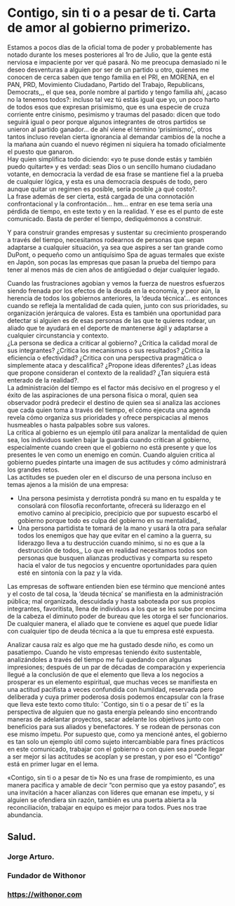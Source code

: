 # Contigo, sin ti o a pesar de ti. Carta de amor al gobierno primerizo.

Estamos a pocos días de la oficial toma de poder y probablemente has notado durante los meses posteriores al 1ro de Julio, que la gente está nerviosa e impaciente por ver qué pasará. No me preocupa demasiado ni le deseo desventuras a alguien por ser de un partido u otro, quienes me conocen de cerca saben que tengo familia en el PRI, en MORENA, en el PAN, PRD, Movimiento Ciudadano, Partido del Trabajo, Republicans, Democrats,,, el que sea, ponle nombre al partido y tengo familia ahí, ¿acaso no la tenemos todos?: incluso tal vez tú estás igual que yo, un poco harto de todos esos que expresan prisimismo, que es una especie de cruza corriente entre cinismo, pesimismo y traumas del pasado: dicen que todo seguirá igual o peor porque algunos integrantes de otros partidos se unieron al partido ganador… de ahí viene el término ‘prisimismo’,, otros tantos incluso revelan cierta ignorancia al demandar cambios de la noche a la mañana aún cuando el nuevo régimen ni siquiera ha tomado oficialmente el puesto que ganaron.  
Hay quien simplifica todo diciendo: «yo te puse donde estás y también puedo quitarte» y es verdad: seas Dios o un sencillo humano ciudadano votante, en democracia la verdad de esa frase se mantiene fiel a la prueba de cualquier lógica, y esta es una democracia después de todo, pero aunque quitar un regimen es posible, sería posible ¿a qué costo?.  
La frase además de ser cierta, está cargada de una connotación confrontacional y la confrontación… hm… entrar en ese tema sería una pérdida de tiempo, en este texto y en la realidad. Y ese es el punto de este comunicado. Basta de perder el tiempo, dediquémonos a construir.  

Y para construir grandes empresas y sustentar su crecimiento prosperando a través del tiempo, necesitamos rodearnos de personas que sepan adaptarse a cualquier situación, ya sea que aspires a ser tan grande como DuPont, o pequeño como un antiquísimo Spa de aguas termales que existe en Japón, son pocas las empresas que pasan la prueba del tiempo para tener al menos más de cien años de antigüedad o dejar cualquier legado.  

Cuando las frustraciones agobian y vemos la fuerza de nuestros esfuerzos siendo frenada por los efectos de la deuda en la economía, y peor aún, la herencia de todos los gobiernos anteriores, la ‘deuda técnica’… es entonces cuando se refleja la mentalidad de cada quien, junto con sus prioridades, su organización jerárquica de valores. Esta es también una oportunidad para detectar si alguien es de esas personas de las que te quieres rodear, un aliado que te ayudará en el deporte de mantenerse ágil y adaptarse a cualquier circunstancia y contexto.  
¿La persona se dedica a criticar al gobierno? ¿Critica la calidad moral de sus integrantes? ¿Critica los mecanismos o sus resultados? ¿Critica la eficiencia o efectividad? ¿Critica con una perspectiva pragmática o simplemente ataca y descalifica? ¿Propone ideas diferentes? ¿Las ideas que propone consideran el contexto de la realidad? ¿Tan siquiera está enterado de la realidad?.  
La administración del tiempo es el factor más decisivo en el progreso y el éxito de las aspiraciones de una persona física o moral, quien sea observador podrá predecir el destino de quien sea si analiza las acciones que cada quien toma a través del tiempo, el cómo ejecuta una agenda revela cómo organiza sus prioridades y ofrece perspicacias al menos husmeables o hasta palpables sobre sus valores.  
La crítica al gobierno es un ejemplo útil para analizar la mentalidad de quien sea, los individuos suelen bajar la guardia cuando critican al gobierno, especialmente cuando creen que el gobierno no está presente y que los presentes le ven como un enemigo en común. Cuando alguien critica al gobierno puedes pintarte una imagen de sus actitudes y cómo administrará los grandes retos.  
Las actitudes se pueden oler en el discurso de una persona incluso en temas ajenos a la misión de una empresa:
- Una persona pesimista y derrotista pondrá su mano en tu espalda y te consolará con filosofía reconfortante, ofrecerá su liderazgo en el emotivo camino al precipicio, precipicio que por supuesto escarbó el gobierno porque todo es culpa del gobierno en su mentalidad,, 
- Una persona partidista te tomará de la mano y usará la otra para señalar todos los enemigos que hay que evitar en el camino a la guerra, su liderazgo lleva a tu destrucción cuando mínimo, si no es que a la destrucción de todos,,
Lo que en realidad necesitamos todos son personas que busquen alianzas productivas y comparta su respeto hacia el valor de tus negocios y encuentre oportunidades para quien esté en sintonía con la paz y la vida.  

Las empresas de software entienden bien ese término que mencioné antes y el costo de tal cosa, la ‘deuda técnica’ se manifiesta en la administración pública; mal organizada, descuidada y hasta saboteada por sus propios integrantes, favoritista, llena de individuos a los que se les sube por encima de la cabeza el diminuto poder de bureau que les otorga el ser funcionarios. De cualquier manera, el aliado que te conviene es aquel que puede lidiar con cualquier tipo de deuda técnica a la que tu empresa esté expuesta.  

Analizar causa raíz es algo que me ha gustado desde niño, es como un pasatiempo. Cuando he visto empresas teniendo éxito sustentable, analizándoles a través del tiempo me fui quedando con algunas impresiones; después de un par de décadas de comparación y experiencia llegué a la conclusión de que el elemento que lleva a los negocios a prosperar es un elemento espiritual, que muchas veces se manifiesta en una actitud pacifista a veces confundida con humildad, reservada pero deliberada y cuya primer poderosa dosis podemos encapsular con la frase que lleva este texto como título: ˆContigo, sin ti o a pesar de tiˆ es la perspectiva de alguien que no gasta energía peleando sino encontrando maneras de adelantar proyectos, sacar adelante los objetivos junto con beneficios para sus aliados y benefactores. Y se rodean de personas con ese mismo ímpetu. Por supuesto que, como ya mencioné antes, el gobierno es tan solo un ejemplo útil como sujeto intercambiable para fines prácticos en este comunicado, trabajar con el gobierno o con quien sea puede llegar a ser mejor si las actitudes se acoplan y se prestan, y por eso el “Contigo” está en primer lugar en el lema.  

«Contigo, sin ti o a pesar de ti» No es una frase de rompimiento, es una manera pacifica y amable de decir “con permiso que ya estoy pasando”, es una invitación a hacer alianzas con líderes que emanan ese ímpetu, y si alguien se ofendiera sin razón, también es una puerta abierta a la reconciliación, trabajar en equipo es mejor para todos. Pues nos trae abundancia.  

## Salud.

### Jorge Arturo.
### Fundador de Withonor
### https://withonor.com
